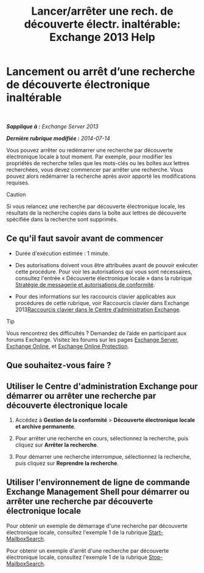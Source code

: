 ﻿---
title: 'Lancer/arrêter une rech. de découverte électr. inaltérable: Exchange 2013 Help'
TOCTitle: Lancement ou arrêt d’une recherche de découverte électronique inaltérable
ms:assetid: 0d546763-4bf5-4523-91f4-d181b7ee4ac2
ms:mtpsurl: https://technet.microsoft.com/fr-fr/library/Dd335090(v=EXCHG.150)
ms:contentKeyID: 50477549
ms.date: 05/23/2018
mtps_version: v=EXCHG.150
ms.translationtype: MT
---

# Lancement ou arrêt d’une recherche de découverte électronique inaltérable

 

_**Sapplique à :** Exchange Server 2013_

_**Dernière rubrique modifiée :** 2014-07-14_

Vous pouvez arrêter ou redémarrer une recherche par découverte électronique locale à tout moment. Par exemple, pour modifier les propriétés de recherche telles que les mots-clés ou les boîtes aux lettres recherchées, vous devez commencer par arrêter une recherche. Vous pouvez alors redémarrer la recherche après avoir apporté les modifications requises.

> [!CAUTION]
> Si vous relancez une recherche par découverte électronique locale, les résultats de la recherche copiés dans la boîte aux lettres de découverte spécifiée dans la recherche sont supprimés.


## Ce qu'il faut savoir avant de commencer

  - Durée d'exécution estimée : 1 minute.

  - Des autorisations doivent vous être attribuées avant de pouvoir exécuter cette procédure. Pour voir les autorisations qui vous sont nécessaires, consultez l'entrée « Découverte électronique locale » dans la rubrique [Stratégie de messagerie et autorisations de conformité](messaging-policy-and-compliance-permissions-exchange-2013-help.md).

  - Pour des informations sur les raccourcis clavier applicables aux procédures de cette rubrique, voir Raccourcis clavier dans Exchange 2013[Raccourcis clavier dans le Centre d’administration Exchange](keyboard-shortcuts-in-the-exchange-admin-center-exchange-online-protection-help.md).

> [!TIP]
> Vous rencontrez des difficultés ? Demandez de l’aide en participant aux forums Exchange. Visitez les forums sur les pages <a href="https://go.microsoft.com/fwlink/p/?linkid=60612">Exchange Server</a>, <a href="https://go.microsoft.com/fwlink/p/?linkid=267542">Exchange Online</a>, et <a href="https://go.microsoft.com/fwlink/p/?linkid=285351">Exchange Online Protection</a>.


## Que souhaitez-vous faire ?

## Utiliser le Centre d'administration Exchange pour démarrer ou arrêter une recherche par découverte électronique locale

1.  Accédez à **Gestion de la conformité** \> **Découverte électronique locale et archive permanente**.

2.  Pour arrêter une recherche en cours, sélectionnez la recherche, puis cliquez sur **Arrêter la recherche**.

3.  Pour démarrer une recherche interrompue, sélectionnez la recherche, puis cliquez sur **Reprendre la recherche**.

## Utiliser l'environnement de ligne de commande Exchange Management Shell pour démarrer ou arrêter une recherche par découverte électronique locale

Pour obtenir un exemple de démarrage d'une recherche par découverte électronique locale, consultez l'exemple 1 de la rubrique [Start-MailboxSearch](https://technet.microsoft.com/fr-fr/library/dd351245\(v=exchg.150\)).

Pour obtenir un exemple d'arrêt d'une recherche par découverte électronique locale, consultez l'exemple 1 de la rubrique [Stop-MailboxSearch](https://technet.microsoft.com/fr-fr/library/dd351075\(v=exchg.150\)).

